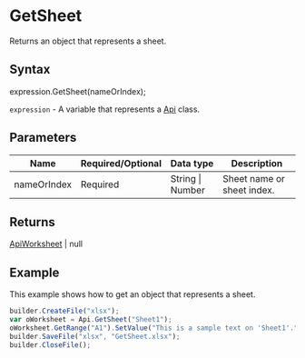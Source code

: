 # GetSheet

Returns an object that represents a sheet.

## Syntax

expression.GetSheet(nameOrIndex);

`expression` - A variable that represents a [Api](../Api.md) class.

## Parameters

| **Name** | **Required/Optional** | **Data type** | **Description** |
| ------------- | ------------- | ------------- | ------------- |
| nameOrIndex | Required | String &#124; Number | Sheet name or sheet index. |

## Returns

[ApiWorksheet](../../ApiWorksheet/ApiWorksheet.md) &#124; null

## Example

This example shows how to get an object that represents a sheet.

```javascript
builder.CreateFile("xlsx");
var oWorksheet = Api.GetSheet("Sheet1");
oWorksheet.GetRange("A1").SetValue("This is a sample text on 'Sheet1'.");
builder.SaveFile("xlsx", "GetSheet.xlsx");
builder.CloseFile();
```